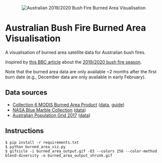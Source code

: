<div align="center">
  <img src="https://user-images.githubusercontent.com/3979096/76154338-ca618500-612e-11ea-97cb-1c0d797c0ca9.gif"
       alt="Australian 2019/2020 Bush Fire Burned Area Visualisation">
</div>

# Australian Bush Fire Burned Area Visualisation

A visualisation of burned area satellite data for Australian bush fires.

Inspired by [this BBC article](https://www.bbc.com/news/world-australia-50951043) about the [2019/2020 bush fire season](https://en.wikipedia.org/wiki/2019%E2%80%9320_Australian_bushfire_season).

Note that the burned area data are only available ~2 months after the first burn date (e.g., December data are only available in early February).

## Data sources

  * [Collection 6 MODIS Burned Area Product](https://modis.gsfc.nasa.gov/data/dataprod/mod45.php) ([data](https://e4ftl01.cr.usgs.gov/MOTA/MCD64A1.006/), [guide](http://modis-fire.umd.edu/files/MODIS_C6_BA_User_Guide_1.2.pdf))
  * [NASA Blue Marble Collection](https://visibleearth.nasa.gov/images/57723/the-blue-marble) ([data](https://visibleearth.nasa.gov/collection/1484/blue-marble?page=1))
  * [Australian Population Grid 2017](https://www.abs.gov.au/AUSSTATS/abs@.nsf/Previousproducts/3218.0Main%20Features702016-17?opendocument&tabname=Summary&prodno=3218.0&issue=2016-17&num=&view=) ([data](https://www.abs.gov.au/AUSSTATS/abs@.nsf/DetailsPage/3218.02016-17?OpenDocument))

## Instructions

    $ pip install -r requirements.txt
    $ python burned_area_viz.py
    $ gifsicle -i burned_area_output.gif -O3 --colors 256 --color-method blend-diversity -o burned_area_output_shrunk.gif
